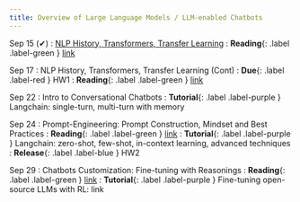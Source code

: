 ```yaml
---
title: Overview of Large Language Models / LLM-enabled Chatbots
---
```


Sep 15 (✔)
: [NLP History, Transformers, Transfer Learning](https://iu.instructure.com/courses/2329710/files/194767987?module_item_id=36869156)
: **Reading**{: .label .label-green } [link](https://www.wwt.com/blog/a-brief-history-of-nlp) 

Sep 17
: NLP History, Transformers, Transfer Learning (Cont)
: **Due**{: .label .label-red } HW1
: **Reading**{: .label .label-green } [link](https://sites.gatech.edu/omscs7641/2024/02/07/transfer-learning-for-boosting-neural-network-performance/) 

Sep 22
: Intro to Conversational Chatbots
: **Tutorial**{: .label .label-purple } Langchain: single-turn, multi-turn with memory

Sep 24
: Prompt-Engineering: Prompt Construction, Mindset and Best Practices
: **Reading**{: .label .label-green } [link](https://arxiv.org/pdf/2305.11430)
: **Tutorial**{: .label .label-purple } Langchain: zero-shot, few-shot, in-context learning, advanced techniques
: **Release**{: .label .label-blue } HW2

Sep 29
: Chatbots Customization: Fine-tuning with Reasonings
: **Reading**{: .label .label-green } [link](https://newsletter.maartengrootendorst.com/p/a-visual-guide-to-reasoning-llms)
: **Tutorial**{: .label .label-purple } Fine-tuning open-source LLMs with RL: link
